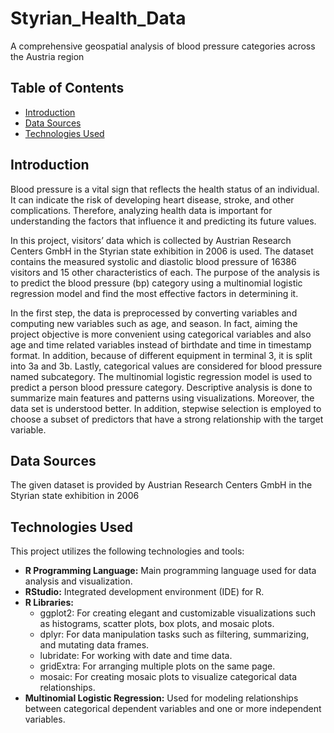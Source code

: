 # Styrian_Health_Data
A comprehensive geospatial analysis of blood pressure categories across the Austria region

## Table of Contents
- [Introduction](#introduction)
- [Data Sources](#data-sources)
- [Technologies Used](#technologies-used)


## Introduction

Blood pressure is a vital sign that reflects the health status of an individual. It can
indicate the risk of developing heart disease, stroke, and other complications. Therefore,
analyzing health data is important for understanding the factors that influence it and
predicting its future values.

In this project, visitors’ data which is collected by Austrian Research Centers GmbH in
the Styrian state exhibition in 2006 is used. The dataset contains the measured systolic
and diastolic blood pressure of 16386 visitors and 15 other characteristics of each. The
purpose of the analysis is to predict the blood pressure (bp) category using a multinomial
logistic regression model and find the most effective factors in determining it.

In the first step, the data is preprocessed by converting variables and computing new
variables such as age, and season. In fact, aiming the project objective is more convenient
using categorical variables and also age and time related variables instead of birthdate
and time in timestamp format. In addition, because of different equipment in terminal
3, it is split into 3a and 3b. Lastly, categorical values are considered for blood pressure
named subcategory. The multinomial logistic regression model is used to predict a
person blood pressure category. Descriptive analysis is done to summarize main features
and patterns using visualizations. Moreover, the data set is understood better. In
addition, stepwise selection is employed to choose a subset of predictors that have a
strong relationship with the target variable.

## Data Sources

The given dataset is provided by Austrian Research Centers GmbH in the Styrian state exhibition in 2006 

## Technologies Used

This project utilizes the following technologies and tools:

- **R Programming Language:** Main programming language used for data analysis and visualization.
- **RStudio:** Integrated development environment (IDE) for R.
- **R Libraries:** 
  - ggplot2: For creating elegant and customizable visualizations such as histograms, scatter plots, box plots, and mosaic plots.
  - dplyr: For data manipulation tasks such as filtering, summarizing, and mutating data frames.
  - lubridate: For working with date and time data.
  - gridExtra: For arranging multiple plots on the same page.
  - mosaic: For creating mosaic plots to visualize categorical data relationships.
- **Multinomial Logistic Regression:** Used for modeling relationships between categorical dependent variables and one or more independent variables.


